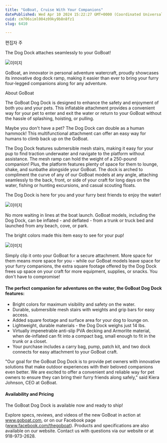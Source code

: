 ```yaml
---
title: "GoBoat, Cruise With Your Companions"
datePublished: Wed Apr 10 2024 15:22:27 GMT+0000 (Coordinated Universal Time)
cuid: cm706siml004z09ky9b8n8fz1
slug: 6410

---
```



편집자 주

The Dog Dock attaches seamlessly to your GoBoat!

![이미지](https://cdn.hashnode.com/res/hashnode/image/upload/v1739260489198/3fe51bd2-b9e6-41ab-9a8f-2cba855728bd.jpeg)

GoBoat, an innovator in personal adventure watercraft, proudly showcases its innovative dog dock ramp, making it easier than ever to bring your furry four-legged companions along for any adventure.

About GoBoat

The GoBoat Dog Dock is designed to enhance the safety and enjoyment of both you and your pets. This inflatable attachment provides a convenient way for your pet to enter and exit the water or return to your GoBoat without the hassle of splashing, hoisting, or pulling.

Maybe you don't have a pet? The Dog Dock can double as a human hammock! This multifunctional attachment can offer an easy way for humans to climb back up on the GoBoat.

The Dog Dock features submersible mesh stairs, making it easy for your pup to find traction underwater and navigate to the platform without assistance. The mesh ramp can hold the weight of a 250-pound companion! Plus, the platform features plenty of space for them to lounge, shake, and sunbathe alongside your GoBoat. The dock is arched to compliment the curve of any of our GoBoat models at any angle, attaching seamlessly to the back, front, or side of your craft for long days on the water, fishing or hunting excursions, and casual scouting floats.

The Dog Dock is here for you and your furry best friends to enjoy the water!

![이미지](https://cdn.hashnode.com/res/hashnode/image/upload/v1739260491473/ad028b61-e803-4f21-98d4-4409a1185de5.jpeg)

No more waiting in lines at the boat launch. GoBoat models, including the Dog Dock, can be inflated - and deflated - from a trunk or truck bed and launched from any beach, cove, or park.

The bright colors made this item easy to see for your pup!

![이미지](https://cdn.hashnode.com/res/hashnode/image/upload/v1739260493343/51176c8e-81de-4575-beeb-b4b4ce9bda4a.jpeg)

Simply clip it onto your GoBoat for a secure attachment. More space for them means more space for you - while our GoBoat models leave space for your furry companions, the extra square footage offered by the Dog Dock frees up space on your craft for more equipment, supplies, or snacks. You don't have to compromise!

#### The perfect companion for adventures on the water, the GoBoat Dog Dock features:

- Bright colors for maximum visibility and safety on the water.
- Durable, submersible mesh stairs with weights and grip bars for easy access.
- Added square footage and surface area for your dog to lounge on.
- Lightweight, durable materials - the Dog Dock weighs just 14 lbs.
- Virtually impenetrable anti-slip PVA decking and Armorlite material, when de-inflated can fit into a compact bag, small enough to fit in the trunk or a closet.
- Your purchase includes a carry bag, pump, patch kit, and two dock connects for easy attachment to your GoBoat craft.

"Our goal for the GoBoat Dog Dock is to provide pet owners with innovative solutions that make outdoor experiences with their beloved companions even better. We are excited to offer a convenient and reliable way for pet owners to ensure they can bring their furry friends along safely," said Kiera Johnson, CEO at GoBoat.

#### Availability and Pricing

The GoBoat Dog Dock is available now and ready to ship!

Explore specs, reviews, and videos of the new GoBoat in action at www.goboat.com, or on our Facebook page (www.facebook.com/thegoboat). Products and specifications are also available on our website. Contact us with questions via our website or at 918-973-2628.